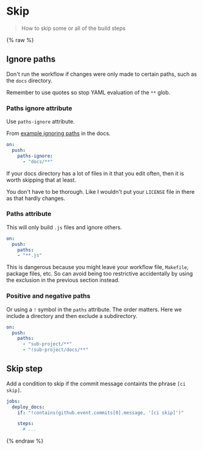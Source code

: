 # Skip
> How to skip some or all of the build steps

{% raw %}

## Ignore paths

Don't run the workflow if changes were only made to certain paths, such as the `docs` directory.

Remember to use quotes so stop YAML evaluation of the `**` glob.

### Paths ignore attribute

Use `paths-ignore` attribute.

From [example ignoring paths](https://docs.github.com/en/free-pro-team@latest/actions/reference/workflow-syntax-for-github-actions#example-ignoring-paths) in the docs.

```yaml
on:
  push:
    paths-ignore:
      - "docs/**"
```

If your docs directory has a lot of files in it that you edit often, then it is worth skipping that at least.

You don't have to be thorough. Like I wouldn't put your `LICENSE` file in there as that hardly changes.

### Paths attribute

This will only build `.js` files and ignore others.

```yaml
on:
  push:
    paths:
    - "**.js"
```

This is dangerous because you might leave your workflow file, `Makefile`, package files, etc. So can avoid being too restrictive accidentally by using the exclusion in the previous section instead.

### Positive and negative paths

Or using a `!` symbol in the `paths` attribute. The order matters. Here we include a directory and then exclude a subdirectory.

```yaml
on:
  push:
    paths:
      - "sub-project/**"
      - "!sub-project/docs/**"
```


## Skip step

Add a condition to skip if the commit message containts the phrase `[ci skip]`.

```yaml
jobs:
  deploy_docs:
    if: "!contains(github.event.commits[0].message, '[ci skip]')"

    steps:
      # ...
```

{% endraw %}
